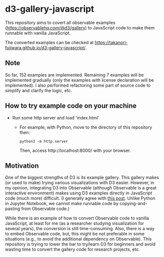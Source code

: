 # d3-gallery-javascript
This repository aims to covert all observable examples (https://observablehq.com/@d3/gallery) to JavaScript code to make them runnable with vanilla JavaScript.

The converted examples can be checked at https://takanori-fujiwara.github.io/d3-gallery-javascript/.

## Note
So far, 152 examples are implemented. Remaining 7 examples will be implemented gradually (only the examples with license declaration will be implemented).
I also performed refactoring some part of source code to simplify and clarify the logic, etc.

## How to try example code on your machine

* Run some http server and load 'index.html'
  - For example, with Python, move to the directory of this repository then:

    `python3 -m http.server`

    Then, access http://localhost:8000/ with your browser.

## Motivation
One of the biggest strengths of D3 is its example gallery.
This gallery makes (or used to make) trying various visualizations with D3 easier.
However, in my opinion, integrating D3 into Observable (although Observable is a great interactive environment) makes using D3 examples directly in JavaScript code (much more) difficult. (I generally agree with [this post](https://talk.observablehq.com/t/i-want-to-learn-d3-i-don-t-want-to-learn-observable-is-that-ok). Unlike Python in Jupyter Notebook, we cannot make runnable code by copying-and-pasting from Observable code.)

While there is an example of how to convert Observable code to vanilla JavaScript, at least for me (as a researcher studying visualization for several years), the conversion is still time-consuming.
Also, there is a way to embed Observable code, but, this might be not preferable in some situations (e.g., to avoid the additional dependency on Observable).
This repository is trying to lower the bar to try/learn D3 for beginners and avoid wasting time to convert the gallery code for research projects, etc.
